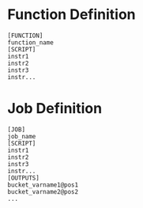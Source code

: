 # Function Definition

~~~
[FUNCTION]
function_name
[SCRIPT]
instr1
instr2
instr3
instr...
~~~


# Job Definition
~~~
[JOB]
job_name
[SCRIPT]
instr1
instr2
instr3
instr...
[OUTPUTS]
bucket_varname1@pos1
bucket_varname2@pos2
...

~~~